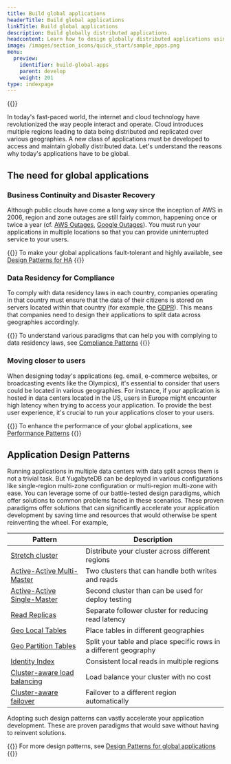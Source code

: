```yaml
---
title: Build global applications
headerTitle: Build global applications
linkTitle: Build global applications
description: Build globally distributed applications.
headcontent: Learn how to design globally distributed applications using simple patterns
image: /images/section_icons/quick_start/sample_apps.png
menu:
  preview:
    identifier: build-global-apps
    parent: develop
    weight: 201
type: indexpage
---
```


{{<srcdiagram href="https://docs.google.com/presentation/d/1lEajQyVZLhmHRKmBxunf1LucWkQkrJ3rIthoHxZvyQc/edit#slide=id.g22bc5dd47b0_0_18">}}

In today's fast-paced world, the internet and cloud technology have revolutionized the way people interact and operate. Cloud introduces multiple regions leading to data being distributed and replicated over various geographies. A new class of applications must be developed to access and maintain globally distributed data. Let's understand the reasons why today's applications have to be global.

## The need for global applications

### Business Continuity and Disaster Recovery

Although public clouds have come a long way since the inception of AWS in 2006, region and zone outages are still fairly common, happening once or twice a year (cf. [AWS Outages](https://en.wikipedia.org/wiki/Timeline_of_Amazon_Web_Services#Amazon_Web_Services_outages), [Google Outages](https://en.wikipedia.org/wiki/Google_services_outages#:~:text=During%20eight%20episodes%2C%20one%20in,Google%20service%20in%20August%202013)). You must run your applications in multiple locations so that you can provide uninterrupted service to your users.

{{<tip>}}
To make your global applications fault-tolerant and highly available, see  [Design Patterns for HA](./design-patterns-basic)
{{</tip>}}

### Data Residency for Compliance

To comply with data residency laws in each country, companies operating in that country must ensure that the data of their citizens is stored on servers located within that country (for example, the [GDPR](https://en.wikipedia.org/wiki/General_Data_Protection_Regulation)). This means that companies need to design their applications to split data across geographies accordingly.

{{<tip>}}
To understand various paradigms that can help you with complying to data residency laws, see [Compliance Patterns](./global-performance)
{{</tip>}}

### Moving closer to users

When designing today's applications (eg. email, e-commerce websites, or broadcasting events like the Olympics), it's essential to consider that users could be located in various geographies. For instance, if your application is hosted in data centers located in the US, users in Europe might encounter high latency when trying to access your application. To provide the best user experience, it's crucial to run your applications closer to your users.

{{<tip>}}
To enhance the performance of your global applications, see  [Performance Patterns](./global-performance)
{{</tip>}}

## Application Design Patterns

Running applications in multiple data centers with data split across them is not a trivial task. But YugabyteDB can be deployed in various configurations like single-region multi-zone configuration or multi-region multi-zone with ease. You can leverage some of our battle-tested design paradigms, which offer solutions to common problems faced in these scenarios. These proven paradigms offer solutions that can significantly accelerate your application development by saving time and resources that would otherwise be spent reinventing the wheel. For example,

| Pattern | Description |
| ------- | ----------- |
| [Stretch cluster](./design-patterns-ha#stretch-cluster) | Distribute your cluster across different regions |
| [Active-Active Multi-Master](./design-patterns-ha#active-active-multi-master) | Two clusters that can handle both writes and reads |
| [Active-Active Single-Master](./design-patterns-ha#active-active-single-master) | Second cluster than can be used for deploy testing |
| [Read Replicas](./design-patterns-ha#read-replica) | Separate follower cluster for reducing read latency |
| [Geo Local Tables](./design-patterns-compliance#pinning-tables-to-local-geographies) | Place tables in different geographies |
| [Geo Partition Tables](./design-patterns-compliance#pinning-partitions-to-local-geographies) | Split your table and place specific rows in a different geography |
| [Identity Index](./global-performance#identity-indexes) | Consistent local reads in multiple regions |
| [Cluster-aware load balancing](./global-apps-smart-driver#cluster-aware-load-balancing) | Load balance your cluster with no cost |
| [Cluster-aware failover](./global-apps-smart-driver#cluster-aware-failover) | Failover to a different region automatically |

Adopting such design patterns can vastly accelerate your application development. These are proven paradigms that would save without having to reinvent solutions.

{{<tip>}}
For more design patterns, see  [Design Patterns for global applications](./design-patterns)
{{</tip>}}

